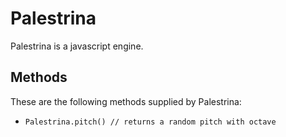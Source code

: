 # Palestrina
Palestrina is a javascript engine.

## Methods
These are the following methods supplied by Palestrina:
* `Palestrina.pitch() // returns a random pitch with octave`
